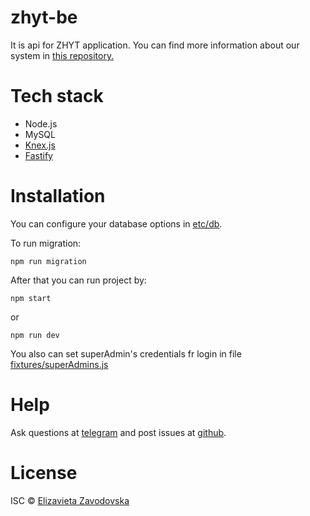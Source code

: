 # zhyt-be

It is api for ZHYT application. You can find more information about our system in [this repository.](https://github.com/dirayser/zhyt-ios)

# Tech stack
* Node.js
* MySQL
* [Knex.js](http://knexjs.org/)
* [Fastify](https://www.fastify.io/)

# Installation
You can configure your database options in [etc/db](https://github.com/zavad4/zhyt-be/blob/master/etc/db.js). 

To run migration:
```
npm run migration
```
After that you can run project by:
```
npm start 
```
or
```
npm run dev
```

You also can set superAdmin's credentials fr login in file [fixtures/superAdmins.js](https://github.com/zavad4/zhyt-be/blob/master/fixtures/superAdmins.js)

# Help
Ask questions at [telegram](https://t.me/zavad4) and post issues at [github](https://github.com/zavad4/zhyt-be/issues).

# License
ISC © [Elizavieta Zavodovska](https://github.com/zavad4)
